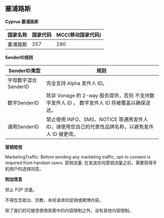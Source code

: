 ## 塞浦路斯

__Cyprus  塞浦路斯__

| 国家名称 | 国家代码 | MCC(移动国家代码) |
|------|------|-------------|
| 塞浦路斯 | 357  | 280         |

__SenderID规则__

| SenderID类型     | 规则                                                           |
|----------------|--------------------------------------------------------------|
| 字母数字混合SenderID | 完全支持 Alpha 发件人 ID。                                           |
| 数字SenderID     | 除非 Vonage 的 2-way 服务提供，否则 不支持数字发件人 ID 。 数字发件人 ID 将被覆盖以确保送达。  |
| 通用SenderID     | 禁止使用 INFO、SMS、NOTICE 等通用发件人 ID，请使用您自己的代表性品牌名称，以避免发件人 ID 被更改。 |


__营销短信__

MarketingTraffic: Before sending any marketing traffic, opt-in consent is required from handset users.
营销流量: 在发送任何营销流量之前，需要获得手机用户的选择同意。

__附加信息__

禁止 P2P 流量。

不得包含政治、宗教、未经请求的促销或赌博内容。

除了我们的可接受使用政策中的内容限制之外，没有其他内容限制。

